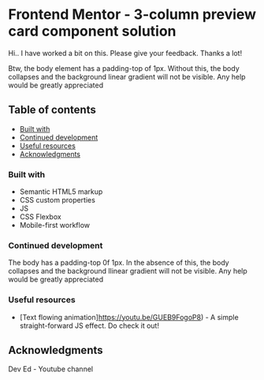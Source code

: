# Frontend Mentor - 3-column preview card component solution

Hi.. I have worked a bit on this. Please give your feedback. Thanks a lot!

Btw, the body element has a padding-top of 1px. Without this, the body collapses and the background linear gradient will not be visible. Any help would be greatly appreciated

## Table of contents

- [Built with](#built-with)
- [Continued development](#continued-development)
- [Useful resources](#useful-resources)
- [Acknowledgments](#acknowledgments)

### Built with

- Semantic HTML5 markup
- CSS custom properties
- JS
- CSS Flexbox
- Mobile-first workflow

### Continued development

The body has a padding-top 0f 1px. In the absence of this, the body collapses and the background llinear gradient will not be visible. Any help would be greatly appreciated

### Useful resources

- [Text flowing animation]https://youtu.be/GUEB9FogoP8) - A simple straight-forward JS effect. Do check it out!

## Acknowledgments

Dev Ed - Youtube channel
